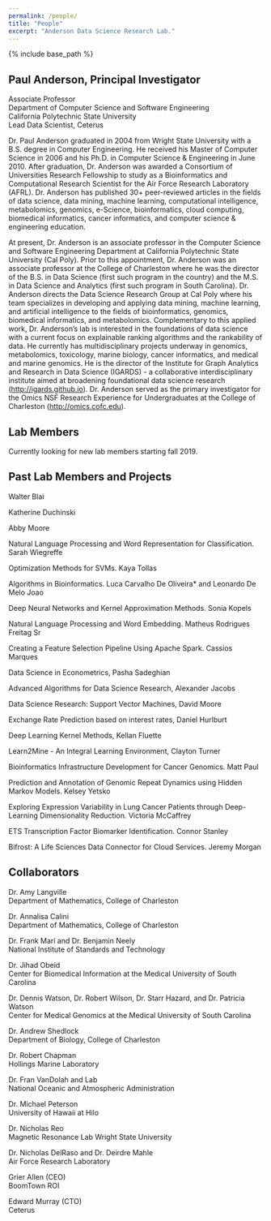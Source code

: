 ```yaml
---
permalink: /people/
title: "People"
excerpt: "Anderson Data Science Research Lab."
---
```


{% include base_path %}

## Paul Anderson, Principal Investigator
Associate Professor<br>
Department of Computer Science and Software Engineering<br>
California Polytechnic State University<br>
Lead Data Scientist, Ceterus

Dr. Paul Anderson graduated in 2004 from Wright State University with a B.S. degree in Computer Engineering. He received his Master of Computer Science in 2006 and his Ph.D. in Computer Science & Engineering in June 2010. After graduation, Dr. Anderson was awarded a Consortium of Universities Research Fellowship to study as a Bioinformatics and Computational Research Scientist for the Air Force Research Laboratory (AFRL). Dr. Anderson has published 30+ peer-reviewed articles in the fields of data science, data mining, machine learning, computational intelligence, metabolomics, genomics, e-Science, bioinformatics, cloud computing, biomedical informatics, cancer informatics, and computer science & engineering education.

At present, Dr. Anderson is an associate professor in the Computer Science and Software Engineering Department at California Polytechnic State University (Cal Poly). Prior to this appointment, Dr. Anderson was an associate professor at the College of Charleston where he was the director of the B.S. in Data Science (first such program in the country) and the M.S. in Data Science and Analytics (first such program in South Carolina). Dr. Anderson directs the Data Science Research Group at Cal Poly where his team specializes in developing and applying data mining, machine learning, and artificial intelligence to the fields of bioinformatics, genomics, biomedical informatics, and metabolomics. Complementary to this applied work, Dr. Anderson’s lab is interested in the foundations of data science with a current focus on explainable ranking algorithms and the rankability of data. He currently has multidisciplinary projects underway in genomics, metabolomics, toxicology, marine biology, cancer informatics, and medical and marine genomics. He is the director of the Institute for Graph Analytics and Research in Data Science (IGARDS) - a collaborative interdisciplinary institute aimed at broadening foundational data science research (http://igards.github.io). Dr. Anderson served as the primary investigator for the Omics NSF Research Experience for Undergraduates at the College of Charleston (http://omics.cofc.edu).

## Lab Members
Currently looking for new lab members starting fall 2019.

## Past Lab Members and Projects
Walter Blai

Katherine Duchinski

Abby Moore

Natural Language Processing and Word Representation for Classification. Sarah Wiegreffe

Optimization Methods for SVMs. Kaya Tollas

Algorithms in Bioinformatics. Luca Carvalho De Oliveira* and Leonardo De Melo Joao

Deep Neural Networks and Kernel Approximation Methods. Sonia Kopels

Natural Language Processing and Word Embedding. Matheus Rodrigues Freitag Sr

Creating a Feature Selection Pipeline Using Apache Spark. Cassios Marques

Data Science in Econometrics, Pasha Sadeghian

Advanced Algorithms for Data Science Research, Alexander Jacobs

Data Science Research: Support Vector Machines, David Moore

Exchange Rate Prediction based on interest rates, Daniel Hurlburt

Deep Learning Kernel Methods, Kellan Fluette

Learn2Mine - An Integral Learning Environment, Clayton Turner

Bioinformatics Infrastructure Development for Cancer Genomics. Matt Paul

Prediction and Annotation of Genomic Repeat Dynamics using Hidden Markov Models. Kelsey Yetsko

Exploring Expression Variability in Lung Cancer Patients through Deep-Learning Dimensionality Reduction. Victoria McCaffrey

ETS Transcription Factor Biomarker Identification. Connor Stanley

Bifrost: A Life Sciences Data Connector for Cloud Services. Jeremy Morgan

## Collaborators
Dr. Amy Langville<br>
Department of Mathematics, College of Charleston

Dr. Annalisa Calini<br>
Department of Mathematics, College of Charleston

Dr. Frank Marí and Dr. Benjamin Neely<br>
National Institute of Standards and Technology

Dr. Jihad Obeid<br>
Center for Biomedical Information at the Medical University of South Carolina

Dr. Dennis Watson, Dr. Robert Wilson, Dr. Starr Hazard, and Dr. Patricia Watson<br>
Center for Medical Genomics at the Medical University of South Carolina

Dr. Andrew Shedlock<br>
Department of Biology, College of Charleston

Dr. Robert Chapman<br>
Hollings Marine Laboratory

Dr. Fran VanDolah and Lab<br>
National Oceanic and Atmospheric Administration

Dr. Michael Peterson<br>
University of Hawaii at Hilo

Dr. Nicholas Reo<br>
Magnetic Resonance Lab Wright State University

Dr. Nicholas DelRaso and Dr. Deirdre Mahle<br>
Air Force Research Laboratory

Grier Allen (CEO)<br>
BoomTown ROI

Edward Murray (CTO)
<br>Ceterus

